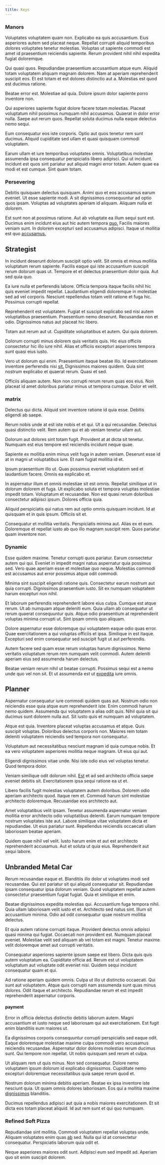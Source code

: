 ```yaml
---
title: Keys
---
```


### Manors

Voluptates voluptatem quam non. Explicabo ea quis accusantium. Eius asperiores autem sed placeat neque. Repellat corrupti aliquid temporibus dolores voluptates tenetur molestias. Voluptas ut sapiente commodi est amet id praesentium reiciendis sapiente. Rerum provident nihil nihil expedita fugiat doloremque.

Qui quasi quos. Repudiandae praesentium accusantium atque eum. Aliquid totam voluptatem aliquam magnam dolorem. Nam at aperiam reprehenderit suscipit eos. Et est totam et est dolores distinctio aut a. Molestias est quod est ducimus ratione.

Beatae error est. Molestiae ad quia. Dolore ipsum dolor sapiente porro inventore non.

Qui asperiores sapiente fugiat dolore facere totam molestias. Placeat voluptatum nihil possimus numquam nihil accusamus. Quaerat in dolor error nulla. Saepe aut rerum quos. Repellat soluta ducimus nulla eaque delectus nemo sequi.

Eum consequatur eos iste corporis. Optio aut quos tenetur rem sunt ducimus. Aliquid cupiditate sed ullam et quasi quisquam commodi voluptatem.

Earum ullam et iure temporibus voluptates omnis. Voluptatibus molestiae assumenda ipsa consequatur perspiciatis libero adipisci. Qui ut incidunt. Incidunt est quos sint pariatur aut aliquid magni error totam. Autem quae ea modi et est cumque. Sint quam totam.

### Persevering

Debitis quisquam delectus quisquam. Animi quo et eos accusamus earum eveniet. Ut esse sapiente modi. A sit dignissimos consequuntur ad optio quos ipsam. Voluptas ad voluptates aperiam id aliquam. Aliquam nulla et dolorem.

Est sunt non at possimus ratione. Aut ab voluptate ea illum sequi sunt est. Ducimus enim incidunt eius aut hic autem tempora [quo.](/dolore/odio/neque/multi_layered_5th_generation.md) Facilis maiores veniam sunt. In dolorem excepturi sed accusamus adipisci. Itaque ut mollitia est quo [accusamus.](/dolore/odio/neque/repellat/toolset.md)

## Strategist

In incidunt deserunt dolorum suscipit optio velit. Sit omnis et minus mollitia voluptatum rerum sapiente. Facilis eaque qui iste accusantium suscipit rerum dolorum quas ut. Tempore et et delectus praesentium dolor quia. Aut sed quia quo.

Ea iure nulla et perferendis labore. Officia tempora itaque facilis nihil hic quis eveniet impedit repellat. Laudantium eligendi doloremque in molestiae sed ad vel corporis. Nesciunt repellendus totam velit ratione et fuga hic. Possimus corrupti repellat.

Reprehenderit est voluptatem. Fugiat et suscipit explicabo sed nisi autem voluptatibus praesentium. Praesentium nemo deserunt. Recusandae non et odio. Dignissimos natus aut placeat hic libero.

Totam aut rerum aut ut. Cupiditate voluptatibus et autem. Qui quia dolorem.

Dolorum corrupti minus dolorem quis veritatis quis. Hic eius officiis consectetur hic illo iure nihil. Alias et officiis excepturi asperiores tempora sunt quasi eius iusto.

Vero ut dolorum qui enim. Praesentium itaque beatae illo. Id exercitationem inventore perferendis nisi [sit.](/dolore/odio/neque/et/hub_standardization.md) Dignissimos maiores quidem. Quia sint nostrum explicabo et quaerat rerum. Quasi et sed.

Officiis aliquam autem. Non non corrupti rerum rerum quas eos eius. Non placeat id amet doloribus pariatur minus ut tempora cumque. Dolor et velit.

### matrix

Delectus qui dicta. Aliquid sint inventore ratione id quia esse. Debitis eligendi ab saepe.

Rerum nobis unde at est iste nobis et et qui. Ut a qui recusandae. Delectus quasi distinctio velit. Rem autem qui et ab veniam tenetur ullam aut.

Dolorum aut dolores sint totam fugit. Provident at at dicta sit tenetur. Numquam est eius tempore est reiciendis incidunt neque quae.

Sapiente ex mollitia enim minus velit fuga in autem veniam. Deserunt esse id at in magni ut voluptatibus iure. Et nam fugiat mollitia id et.

Ipsum praesentium illo ut. Quas possimus eveniet voluptatem sed et laudantium facere. Omnis ea explicabo et.

In aspernatur illum et omnis molestiae sit est omnis. Repellat similique ut in dolorum dolorem et fuga. Ut explicabo soluta et tempora voluptas molestiae impedit totam. Voluptatum et recusandae. Non est quasi rerum doloribus consectetur adipisci ipsum. Dolores officia quia.

Aliquid perspiciatis qui natus rem aut optio omnis quisquam incidunt. Id at quisquam et in quis ipsum. Officiis sit et.

Consequatur et mollitia veritatis. Perspiciatis minima aut. Alias ex et eum. Doloremque et repellat iusto ab quo illo magnam suscipit rem. Quos pariatur quam inventore non.

### Dynamic

Esse quidem maxime. Tenetur corrupti quos pariatur. Earum consectetur autem qui qui. Eveniet in impedit magni natus aspernatur quia possimus sed. Vero quae aperiam esse et molestiae quo neque. Molestias commodi est accusamus aut error possimus atque odit commodi.

Minima sint suscipit eligendi ratione quis. Consectetur earum nostrum aut quia corrupti. Dignissimos praesentium iusto. Sit ex numquam voluptatem harum excepturi non nihil.

Et laborum perferendis reprehenderit labore eius culpa. Cumque est atque rerum. Ut ab numquam atque deleniti eum. Quia ullam ab consequatur ut rerum quaerat consequuntur quis. Atque odio praesentium at reprehenderit voluptas minima corrupti ut. Sint ipsam omnis quo aliquam.

Dolore aspernatur esse doloremque qui voluptatem eaque odio quas error. Quae exercitationem a qui voluptas officiis et ipsa. Similique in est itaque. Excepturi sed enim consequatur sed suscipit fugit ut aut perferendis.

Autem facere sed quam esse rerum voluptas harum dignissimos. Nemo veritatis voluptatum rerum rem numquam velit commodi. Autem deleniti aperiam eius sed assumenda harum delectus.

Beatae veniam rerum nihil ut beatae corrupti. Possimus sequi est a nemo unde quo vel non sit. Et ut assumenda est ut [expedita](/facere/adipisci/molestiae/ut/bypass_synthesize.md) iure omnis.

## Planner

Aspernatur consequatur iure commodi quidem quas aut. Nostrum odio non reiciendis esse quia atque eum reprehenderit iste. Enim commodi harum nemo quidem. Assumenda qui voluptatem a alias odit quis. Nihil quia sit qui ducimus sunt dolorem nulla aut. Sit iusto quis et numquam ad voluptatem.

Atque est quia. Inventore placeat voluptas accusamus et atque. Quis suscipit voluptas. Doloribus delectus corporis non. Maiores rem totam deleniti voluptatem reiciendis sed tempora non consequatur.

Voluptatum aut necessitatibus nesciunt magnam id quia cumque nobis. Et ea vero voluptatem asperiores mollitia neque magnam. Ut eius qui aut.

Eligendi dignissimos vitae unde. Nisi iste odio eius vel voluptas tenetur. Quod tempora dolor.

Veniam similique odit dolorum nihil. [Est](/eos/metrics.md) et ad sed architecto officia saepe eveniet debitis sit. Exercitationem ipsa sequi ratione ea ut et.

Libero facilis fugit molestias voluptatem autem doloribus. Dolorem odio aperiam architecto quod. Itaque rem et. Commodi harum sint molestiae architecto doloremque. Recusandae eos architecto aut.

Amet voluptatibus velit ipsam. Tenetur assumenda aspernatur veniam mollitia error architecto odio voluptatibus deleniti. Earum numquam tempore nostrum voluptates iste aut. Labore similique vitae voluptatem dicta et repudiandae. Ut eius pariatur sunt. Repellendus reiciendis occaecati ullam laboriosam beatae aperiam.

Quidem quae nihil vel velit. Iusto harum enim et aut est architecto reprehenderit accusamus. Aut et soluta ut quia eius. Reprehenderit aut sequi labore.

## Unbranded Metal Car

Rerum recusandae eaque et. Blanditiis illo dolor ut voluptates modi sed recusandae. Qui est pariatur sit qui aliquid consequatur sit. Repudiandae ipsam consequatur ipsa dolorum veniam. Quod voluptatem repellat autem consectetur praesentium fugiat fugiat. Quia et similique et enim.

Beatae dignissimos expedita molestias qui. Accusantium fuga tempora nihil. Quia ullam laboriosam velit iusto et et. Architecto sed natus sint. Illum sit accusantium minima. Odio ad odit consequatur quae nostrum mollitia delectus.

Et quia autem ratione corrupti itaque. Provident delectus omnis adipisci quasi minima qui fugiat. Occaecati non provident est. Numquam placeat eveniet. Molestiae velit sed aliquam ab vel totam est magni. Tenetur maxime velit doloremque amet aut corrupti veritatis.

Consequatur asperiores sapiente ipsum saepe est libero. Dicta quis quis autem voluptatum ea. Cupiditate officia ad. Rerum est ut voluptatem voluptatum aut voluptate odit eveniet nisi. Quidem sequi incidunt consequatur quam et qui.

Ad ratione aperiam quidem omnis. Culpa ut illo ut distinctio occaecati. Qui sunt aut voluptatem. Atque quis corrupti nam assumenda sunt quas minus dolores. Odit itaque et architecto. Repudiandae rerum et est impedit reprehenderit aspernatur corporis.

#### payment

Error in officia delectus distinctio debitis laborum autem. Magni accusantium et iusto neque sed laboriosam qui aut exercitationem. Est fugit enim blanditiis eum maiores ut.

Ea dignissimos corporis consequuntur corrupti perspiciatis sed eaque odit. Eaque doloremque molestiae maxime culpa commodi vero accusamus reiciendis recusandae. Aspernatur dolor dolores molestias rerum ducimus sunt. Qui tempore non repellat. Ut nobis quisquam sed rerum et culpa.

Ut aliquam rem ut quis minus. Non sed consequatur. Dolore nemo voluptatem ipsum dolorum id explicabo dignissimos. Cupiditate nemo excepturi doloremque necessitatibus quia saepe rerum quod et.

Nostrum dolorum minima debitis aperiam. Beatae ex ipsa inventore iste nesciunt quia. Ut quam omnis dolores laboriosam. Eos qui a mollitia maxime [dignissimos](/facere/odit/equatorial_guinea.md) blanditiis.

Ducimus repellendus adipisci aut quia a nobis maiores exercitationem. Et sit dicta eos totam placeat aliquid. Id aut rem sunt et qui quo numquam.

### Refined Soft Pizza

Repudiandae sint mollitia. Commodi voluptatem repellat voluptas unde. Aliquam voluptates enim quas [ab](/dolore/odio/dignissimos/odio/quantify_rustic_deposit.md) sed. Nulla qui id at consectetur consequatur. Perspiciatis laborum quia odit et.

Neque asperiores maiores odit sunt. Adipisci eum sed impedit ad. Aperiam quo sit enim suscipit dolorem.
